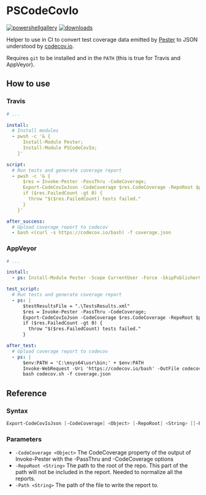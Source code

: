 # PSCodeCovIo

[![powershellgallery](https://img.shields.io/powershellgallery/v/PSCodeCovIo.svg)](https://www.powershellgallery.com/packages/PSCodeCovIo)
[![downloads](https://img.shields.io/powershellgallery/dt/PSCodeCovIo.svg?label=downloads)](https://www.powershellgallery.com/packages/PSCodeCovIo)

Helper to use in CI to convert test coverage data emitted by [Pester](https://github.com/pester/Pester) to JSON understood by [codecov.io](https://codecov.io/).

Requires `git` to be installed and in the `PATH` (this is true for Travis and AppVeyor).

## How to use

### Travis

```yml
# ...

install:
  # Install modules
  - pwsh -c '& {
      Install-Module Pester;
      Install-Module PSCodeCovIo;
    }'

script:
  # Run tests and generate coverage report
  - pwsh -c '& {
      $res = Invoke-Pester -PassThru -CodeCoverage;
      Export-CodeCovIoJson -CodeCoverage $res.CodeCoverage -RepoRoot $pwd -Path coverage.json;
      if ($res.FailedCount -gt 0) {
        throw "$($res.FailedCount) tests failed."
      }
    }'

after_success:
  # Upload coverage report to codecov
  - bash <(curl -s https://codecov.io/bash) -f coverage.json
```

### AppVeyor

```yml
# ...

install:
  - ps: Install-Module Pester -Scope CurrentUser -Force -SkipPublisherCheck

test_script:
  # Run tests and generate coverage report
  - ps: |
      $testResultsFile = ".\TestsResults.xml"
      $res = Invoke-Pester -PassThru -CodeCoverage;
      Export-CodeCovIoJson -CodeCoverage $res.CodeCoverage -RepoRoot $pwd -Path coverage.json
      if ($res.FailedCount -gt 0) {
        throw "$($res.FailedCount) tests failed."
      }

after_test:
  # Upload coverage report to codecov
  - ps: |
      $env:PATH = 'C:\msys64\usr\bin;' + $env:PATH
      Invoke-WebRequest -Uri 'https://codecov.io/bash' -OutFile codecov.sh
      bash codecov.sh -f coverage.json
```

## Reference

### Syntax
```powershell
Export-CodeCovIoJson [-CodeCoverage] <Object> [-RepoRoot] <String> [[-Path] <String>] [<CommonParameters>]
```

### Parameters
- `-CodeCoverage <Object>`
  The CodeCoverage property of the output of Invoke-Pester with the -PassThru and -CodeCoverage options
- `-RepoRoot <String>`
  The path to the root of the repo.  This part of the path will not be included in the report.  Needed to normalize all the reports.
- `-Path <String>`
  The path of the file to write the report to.
